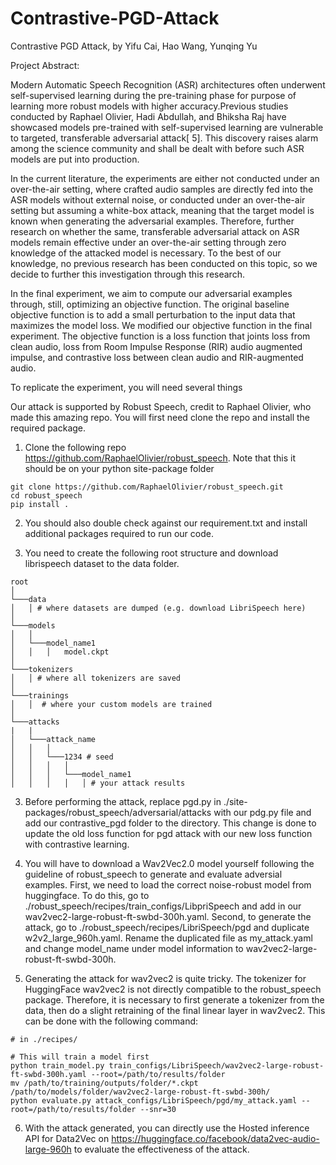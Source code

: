 # Contrastive-PGD-Attack
Contrastive PGD Attack, by Yifu Cai, Hao Wang, Yunqing Yu

Project Abstract: 

Modern Automatic Speech Recognition (ASR) architectures often underwent self-supervised learning during the pre-training phase for purpose of learning more robust models with higher accuracy.Previous studies conducted by Raphael Olivier, Hadi Abdullah, and Bhiksha Raj have showcased models pre-trained with self-supervised learning are vulnerable to targeted, transferable adversarial attack[ 5]. This discovery raises alarm among the science community and shall be dealt with before such ASR models are put into production.

In the current literature, the experiments are either not conducted under an over-the-air setting, where crafted audio samples are directly fed into the ASR models without external noise, or conducted under an over-the-air setting but assuming a white-box attack, meaning that the target model is known when generating the adversarial examples. Therefore, further research on whether the same, transferable adversarial attack on ASR models remain effective under an over-the-air setting through zero knowledge of the attacked model is necessary. To the best of our knowledge, no previous research has been conducted on this topic, so we decide to further this investigation through this research.

In the final experiment, we aim to compute our adversarial examples through, still, optimizing an objective function. The original baseline objective function is to add a small perturbation to the input data that maximizes the model loss. We modified our objective function in the final experiment. The objective function is a loss function that joints loss from clean audio, loss from Room Impulse Response (RIR) audio augmented impulse, and contrastive loss between clean audio and RIR-augmented audio.

To replicate the experiment, you will need several things 

Our attack is supported by Robust Speech, credit to Raphael Olivier, who made this amazing repo. You will first need clone the repo and install the required package. 

1. Clone the following repo https://github.com/RaphaelOlivier/robust_speech. Note that this it should be on your python site-package folder
```
git clone https://github.com/RaphaelOlivier/robust_speech.git
cd robust_speech
pip install .
```

2. You should also double check against our requirement.txt and install additional packages required to run our code.

3. You need to create the following root structure and download librispeech dataset to the data folder.
```
root
│
└───data
│   │ # where datasets are dumped (e.g. download LibriSpeech here)
│
└───models
│   │
│   └───model_name1
│   │   │   model.ckpt
│   
└───tokenizers   
│   │ # where all tokenizers are saved
│   
└───trainings
│   │  # where your custom models are trained
│  
└───attacks
|   |
│   └───attack_name
│   │   │
│   │   └───1234 # seed
│   │   │   │
│   │   │   └───model_name1
│   │   │   │   │ # your attack results
```

3. Before performing the attack, replace pgd.py in ./site-packages/robust_speech/adversarial/attacks with our pdg.py file and add our contrastive_pgd folder to the directory. This change is done to update the old loss function for pgd attack with our new loss function with contrastive learning.

4. You will have to download a Wav2Vec2.0 model yourself following the guideline of robust_speech to generate and evaluate adversial examples. First, we need to load the correct noise-robust model from huggingface. To do this, go to ./robust_speech/recipes/train_configs/LibpriSpeech and add in our wav2vec2-large-robust-ft-swbd-300h.yaml. Second, to generate the attack, go to ./robust_speech/recipes/LibriSpeech/pgd and duplicate w2v2_large_960h.yaml. Rename the duplicated file as my_attack.yaml and change model_name under model information to wav2vec2-large-robust-ft-swbd-300h.

5. Generating the attack for wav2vec2 is quite tricky. The tokenizer for HuggingFace wav2vec2 is not directly compatible to the robust_speech package. Therefore, it is necessary to first generate a tokenizer from the data, then do a slight retraining of the final linear layer in wav2vec2. This can be done with the following command: 
```
# in ./recipes/

# This will train a model first
python train_model.py train_configs/LibriSpeech/wav2vec2-large-robust-ft-swbd-300h.yaml --root=/path/to/results/folder
mv /path/to/training/outputs/folder/*.ckpt /path/to/models/folder/wav2vec2-large-robust-ft-swbd-300h/
python evaluate.py attack_configs/LibriSpeech/pgd/my_attack.yaml --root=/path/to/results/folder --snr=30
```

6. With the attack generated, you can directly use the Hosted inference API for Data2Vec on https://huggingface.co/facebook/data2vec-audio-large-960h to evaluate the effectiveness of the attack.
